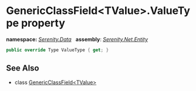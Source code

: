 # GenericClassField&lt;TValue&gt;.ValueType property
**namespace:** *[Serenity.Data](../../README.md#serenity.data-namespace)*   **assembly**: *[Serenity.Net.Entity](../../README.md)*

```csharp
public override Type ValueType { get; }
```

## See Also

* class [GenericClassField&lt;TValue&gt;](../GenericClassField-1.md)